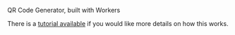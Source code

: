 QR Code Generator, built with Workers

There is a [tutorial available](https://developers.cloudflare.com/workers/tutorials/build-a-serverless-function/) if you would like more details on how this works. 
